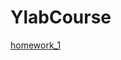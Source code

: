 # YlabCourse
[homework_1](https://github.com/Aleksandra-Makeeva/YlabCourse/edit/main/homework_1/README.md)
